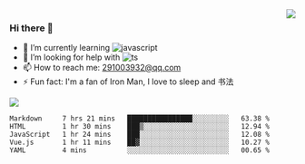 <img align='right' src='https://github-readme-stats.vercel.app/api?username=niaogege&show_icons=true&theme=radical'/>

### Hi there 👋

- 🌱 I’m currently learning ![javascript](https://img.shields.io/badge/javacript-learn-orange)
- 🤔 I’m looking for help with ![ts](https://img.shields.io/badge/ts-learn-yellow)
- 📫 How to reach me: 291003932@qq.com
- ⚡ Fun fact:  I'm a fan of Iron Man, I love to sleep and 书法

![](https://github-readme-stats.vercel.app/api/top-langs/?username=niaogege&layout=compact)

<!--START_SECTION:waka-->
```text
Markdown     7 hrs 21 mins   ████████████████░░░░░░░░░   63.38 % 
HTML         1 hr 30 mins    ███▒░░░░░░░░░░░░░░░░░░░░░   12.94 % 
JavaScript   1 hr 24 mins    ███░░░░░░░░░░░░░░░░░░░░░░   12.08 % 
Vue.js       1 hr 11 mins    ██▓░░░░░░░░░░░░░░░░░░░░░░   10.27 % 
YAML         4 mins          ░░░░░░░░░░░░░░░░░░░░░░░░░   00.65 % 
```
<!--END_SECTION:waka-->
